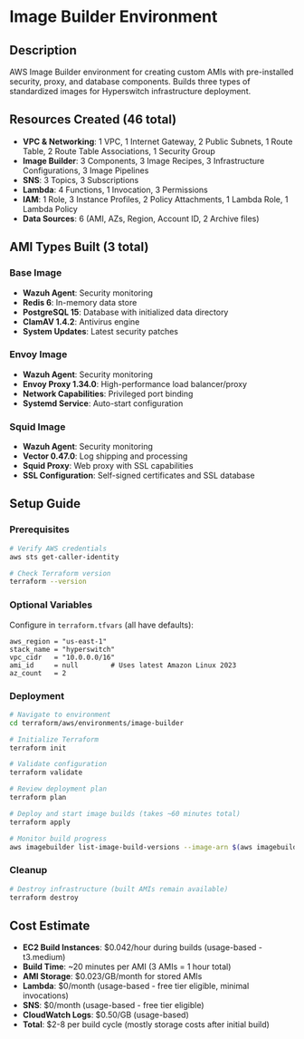 # Image Builder Environment

## Description
AWS Image Builder environment for creating custom AMIs with pre-installed security, proxy, and database components. Builds three types of standardized images for Hyperswitch infrastructure deployment.

## Resources Created (46 total)
- **VPC & Networking**: 1 VPC, 1 Internet Gateway, 2 Public Subnets, 1 Route Table, 2 Route Table Associations, 1 Security Group
- **Image Builder**: 3 Components, 3 Image Recipes, 3 Infrastructure Configurations, 3 Image Pipelines
- **SNS**: 3 Topics, 3 Subscriptions
- **Lambda**: 4 Functions, 1 Invocation, 3 Permissions
- **IAM**: 1 Role, 3 Instance Profiles, 2 Policy Attachments, 1 Lambda Role, 1 Lambda Policy
- **Data Sources**: 6 (AMI, AZs, Region, Account ID, 2 Archive files)

## AMI Types Built (3 total)

### Base Image
- **Wazuh Agent**: Security monitoring 
- **Redis 6**: In-memory data store
- **PostgreSQL 15**: Database with initialized data directory
- **ClamAV 1.4.2**: Antivirus engine
- **System Updates**: Latest security patches

### Envoy Image  
- **Wazuh Agent**: Security monitoring
- **Envoy Proxy 1.34.0**: High-performance load balancer/proxy
- **Network Capabilities**: Privileged port binding
- **Systemd Service**: Auto-start configuration

### Squid Image
- **Wazuh Agent**: Security monitoring  
- **Vector 0.47.0**: Log shipping and processing
- **Squid Proxy**: Web proxy with SSL capabilities
- **SSL Configuration**: Self-signed certificates and SSL database

## Setup Guide

### Prerequisites
```bash
# Verify AWS credentials
aws sts get-caller-identity

# Check Terraform version
terraform --version
```

### Optional Variables
Configure in `terraform.tfvars` (all have defaults):
```hcl
aws_region = "us-east-1"
stack_name = "hyperswitch" 
vpc_cidr   = "10.0.0.0/16"
ami_id     = null        # Uses latest Amazon Linux 2023
az_count   = 2
```

### Deployment
```bash
# Navigate to environment
cd terraform/aws/environments/image-builder

# Initialize Terraform
terraform init

# Validate configuration
terraform validate

# Review deployment plan
terraform plan

# Deploy and start image builds (takes ~60 minutes total)
terraform apply

# Monitor build progress
aws imagebuilder list-image-build-versions --image-arn $(aws imagebuilder list-images --query 'imageVersionList[0].arn' --output text)
```

### Cleanup
```bash
# Destroy infrastructure (built AMIs remain available)
terraform destroy
```

## Cost Estimate
- **EC2 Build Instances**: $0.042/hour during builds (usage-based - t3.medium)
- **Build Time**: ~20 minutes per AMI (3 AMIs = 1 hour total)
- **AMI Storage**: $0.023/GB/month for stored AMIs
- **Lambda**: $0/month (usage-based - free tier eligible, minimal invocations)
- **SNS**: $0/month (usage-based - free tier eligible)
- **CloudWatch Logs**: $0.50/GB (usage-based)
- **Total**: $2-8 per build cycle (mostly storage costs after initial build)